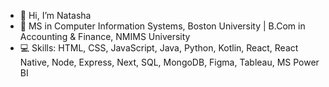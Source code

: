 - 👋 Hi, I’m Natasha
- 🏫 MS in Computer Information Systems, Boston University | B.Com in Accounting & Finance, NMIMS University
- 💻 Skills:  HTML, CSS, JavaScript, Java, Python, Kotlin, React, React Native, Node, Express, Next, SQL, MongoDB, Figma, Tableau, MS Power BI

<!---
natasha-mac/natasha-mac is a ✨ special ✨ repository because its `README.md` (this file) appears on your GitHub profile.
You can click the Preview link to take a look at your changes.
--->
